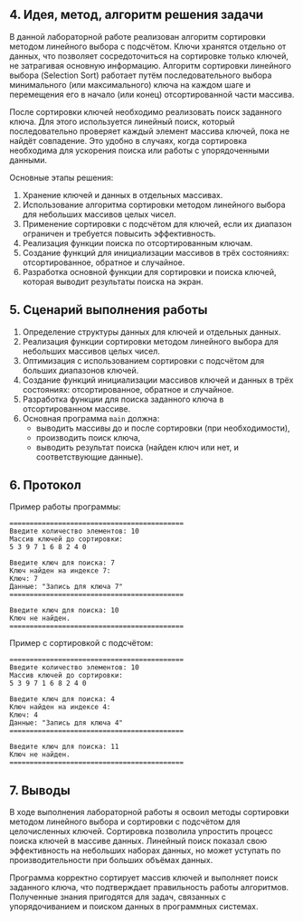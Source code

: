 ## 4. Идея, метод, алгоритм решения задачи

В данной лабораторной работе реализован алгоритм сортировки методом линейного выбора с подсчётом. Ключи хранятся отдельно от данных, что позволяет сосредоточиться на сортировке только ключей, не затрагивая основную информацию. Алгоритм сортировки линейного выбора (Selection Sort) работает путём последовательного выбора минимального (или максимального) ключа на каждом шаге и перемещения его в начало (или конец) отсортированной части массива.

После сортировки ключей необходимо реализовать поиск заданного ключа. Для этого используется линейный поиск, который последовательно проверяет каждый элемент массива ключей, пока не найдёт совпадение. Это удобно в случаях, когда сортировка необходима для ускорения поиска или работы с упорядоченными данными.

Основные этапы решения:
1. Хранение ключей и данных в отдельных массивах.
2. Использование алгоритма сортировки методом линейного выбора для небольших массивов целых чисел.
3. Применение сортировки с подсчётом для ключей, если их диапазон ограничен и требуется повысить эффективность.
4. Реализация функции поиска по отсортированным ключам.
5. Создание функций для инициализации массивов в трёх состояниях: отсортированное, обратное и случайное.
6. Разработка основной функции для сортировки и поиска ключей, которая выводит результаты поиска на экран.

## 5. Сценарий выполнения работы

1. Определение структуры данных для ключей и отдельных данных.
2. Реализация функции сортировки методом линейного выбора для небольших массивов целых чисел.
3. Оптимизация с использованием сортировки с подсчётом для больших диапазонов ключей.
4. Создание функций инициализации массивов ключей и данных в трёх состояниях: отсортированное, обратное и случайное.
5. Разработка функции для поиска заданного ключа в отсортированном массиве.
6. Основная программа `main` должна:
   - выводить массивы до и после сортировки (при необходимости),
   - производить поиск ключа,
   - выводить результат поиска (найден ключ или нет, и соответствующие данные).

## 6. Протокол

Пример работы программы:
```
===========================================
Введите количество элементов: 10
Массив ключей до сортировки: 
5 3 9 7 1 6 8 2 4 0

Введите ключ для поиска: 7
Ключ найден на индексе 7:
Ключ: 7
Данные: "Запись для ключа 7"
===========================================

Введите ключ для поиска: 10
Ключ не найден.
===========================================
```

Пример с сортировкой с подсчётом:
```
===========================================
Введите количество элементов: 10
Массив ключей до сортировки:
5 3 9 7 1 6 8 2 4 0

Введите ключ для поиска: 4
Ключ найден на индексе 4:
Ключ: 4
Данные: "Запись для ключа 4"
===========================================

Введите ключ для поиска: 11
Ключ не найден.
===========================================
```

## 7. Выводы

В ходе выполнения лабораторной работы я освоил методы сортировки методом линейного выбора и сортировки с подсчётом для целочисленных ключей. Сортировка позволила упростить процесс поиска ключей в массиве данных. Линейный поиск показал свою эффективность на небольших наборах данных, но может уступать по производительности при больших объёмах данных.

Программа корректно сортирует массив ключей и выполняет поиск заданного ключа, что подтверждает правильность работы алгоритмов. Полученные знания пригодятся для задач, связанных с упорядочиванием и поиском данных в программных системах.